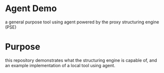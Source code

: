 # Agent Demo

a general purpose tool using agent powered by the proxy structuring engine (PSE)

# Purpose

this repository demonstrates what the structuring engine is capable of, and an example implementation of a local tool using agent.

